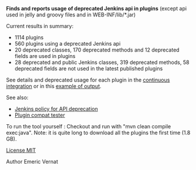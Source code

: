**Finds and reports usage of deprecated Jenkins api in plugins** (except api used in jelly and groovy files and in WEB-INF/lib/*.jar)

Current results in summary:
* 1114 plugins
* 560 plugins using a deprecated Jenkins api
* 20 deprecated classes, 170 deprecated methods and 12 deprecated fields are used in plugins
* 28 deprecated and public Jenkins classes, 319 deprecated methods, 58 deprecated fields are not used in the latest published plugins

See details and deprecated usage for each plugin in the [continuous integration](https://ci.jenkins.io/job/Infra/job/deprecated-usage-in-plugins/job/master/lastSuccessfulBuild/artifact/output/) or in this [example of output](../../blob/master/Output_example.html).

<!-- or https://ci.jenkins.io/job/Reporting/job/deprecated-usage-in-plugins/ ? -->

See also:
* [Jenkins policy for API deprecation](https://issues.jenkins-ci.org/browse/JENKINS-31035)
* [Plugin compat tester](https://github.com/jenkinsci/plugin-compat-tester)

To run the tool yourself : Checkout and run with "mvn clean compile exec:java".
Note: it is quite long to download all the plugins the first time (1.8 GB).

[License MIT](../../blob/master/LICENSE.txt)

Author Emeric Vernat
